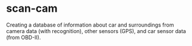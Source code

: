 # scan-cam

Creating a database of information about car and surroundings from camera data (with recognition), other sensors (GPS), and car sensor data (from OBD-II). 
